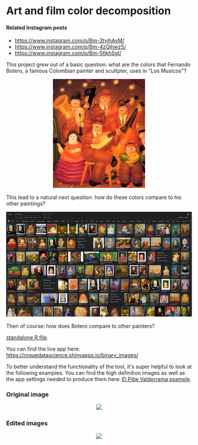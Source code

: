 # Art and film color decomposition

#### Related Instagram posts
* https://www.instagram.com/p/Bm-3tyjhAyM/
* https://www.instagram.com/p/Bm-4zQjhwz5/
* https://www.instagram.com/p/Bm-5tIkhSgI/

This project grew out of a basic question: what are the colors that Fernando Botero, a famous Colombian painter and scultpter, uses in "Los Musicos"?
<p align="center">
  <img src="readme_images/botero_the_musicians.jpg" width="250"/>
</p>

This lead to a natural next question: how do these colors compare to his other paintings?
<p align="center">
  <img src="readme_images/botero_google_search.png" width="550"/>
</p>

Then of course: how does Botero compare to other painters?

[standalone R file](binary_posters--shiny_app.R).

You can find the live app here: https://roguedatascience.shinyapps.io/binary_images/

To better understand the functionality of the tool, it's super helpful to look at the following examples. You can find the high definition images as well as the app settings needed to produce them here: [El Pibe Valderrama example](pibe_example).

### Original image 
<p align="center">
  <img src="pibe_example/pibe_original.jpg" width="550"/>
</p>

### Edited images
<p align="center">
  <img src="pibe_example/pibe1.png" width="550"/>

